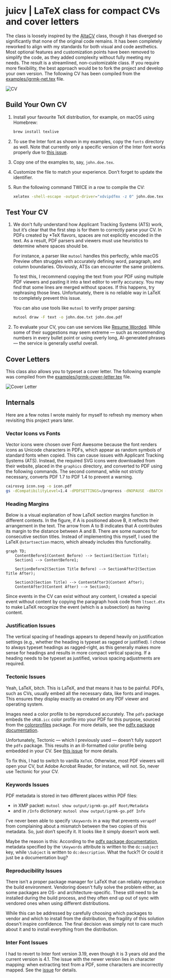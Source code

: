 # juicv | LaTeX class for compact CVs and cover letters

The class is loosely inspired by the [AltaCV](https://github.com/liantze/AltaCV) class, though it has
diverged so significantly that none of the original code remains.
It has been completely reworked to align with my standards for both
visual and code aesthetics. Most optional features and customization
points have been removed to simplify the code, as they added complexity
without fully meeting my needs. The result is a streamlined,
non-customizable class. If you require more flexibility, the best
approach would be to fork the project and develop your own version.
The following CV has been compiled from the [examples/igrmk-net.tex](examples/igrmk-net.tex) file.

![CV](https://github.com/igrmk/juicv/releases/latest/download/example-igrmk-net.png)

## Build Your Own CV

1. Install your favourite TeX distribution, for example, on macOS using Homebrew:

   ~~~bash
   brew install texlive
   ~~~

2. To use the Inter font as shown in my examples, copy the `fonts` directory as well.
   Note that currently only a specific version of the Inter font works properly due to
   [this issue](https://github.com/rsms/inter/issues/774).

3. Copy one of the examples to, say, `john.doe.tex`.

4. Customize the file to match your experience. Don’t forget to update the identifier.

5. Run the following command TWICE in a row to compile the CV:

   ~~~bash
   xelatex -shell-escape -output-driver="xdvipdfmx -z 0" john.doe.tex
   ~~~

## Test Your CV

1. We don't fully understand how Applicant Tracking Systems (ATS) work, but
   it’s clear that the first step is for them to correctly parse your CV.
   In PDFs created by \*TeX flavors, spaces are not explicitly encoded in the
   text. As a result, PDF parsers and viewers must use heuristics to determine
   where spaces should be.

   For instance, a parser like `mutool` handles this perfectly, while macOS
   Preview often struggles with accurately defining word, paragraph, and
   column boundaries. Obviously, ATSs can encounter the same problems.

   To test this, I recommend copying the text from your PDF using multiple
   PDF viewers and pasting it into a text editor to verify accuracy. You may
   find that some lines are merged without spaces. If this happens, try
   rephrasing those lines. Unfortunately, there is no reliable way in LaTeX
   to completely prevent this issue.

   You can also use tools like `mutool` to verify proper parsing:

   ~~~bash
   mutool draw -F text -o john.doe.txt john.doe.pdf
   ~~~

2. To evaluate your CV, you can use services like [Resume Worded](https://resumeworded.com/).
   While some of their suggestions may seem extreme — such as recommending numbers
   in every bullet point or using overly long, AI-generated phrases — the service
   is generally useful overall.

## Cover Letters

This class also allows you to typeset a cover letter.
The following example was compiled from the
[examples/igrmk-cover-letter.tex](examples/igrmk-cover-letter.tex) file.

![Cover Letter](https://github.com/igrmk/juicv/releases/latest/download/example-igrmk-cover-letter.png)

## Internals

Here are a few notes I wrote mainly for myself
to refresh my memory when revisiting this project years later.

### Vector Icons vs Fonts

Vector icons were chosen over Font Awesome
because the font renders icons as Unicode characters in PDFs,
which appear as random symbols of standard fonts when copied.
This can cause issues with Applicant Tracking Systems (ATS).
Instead, the required SVG icons were downloaded from their website,
placed in the `graphics` directory, and converted to PDF using the following commands.
The second command, while not strictly necessary,
converts PDF 1.7 to PDF 1.4 to prevent a warning.

~~~bash
cairosvg icon.svg -o icon.pdf
gs -dCompatibilityLevel=1.4 -dPDFSETTINGS=/prepress -dNOPAUSE -dBATCH -sDEVICE=pdfwrite -sOutputFile=icon-compat.pdf icon.pdf
~~~

### Heading Margins

Below is a visual explanation of how LaTeX section margins function in different contexts.
In the figure, if A is positioned above B, it reflects their arrangement in the text.
The arrow from A to B indicates that A contributes its margin to the distance between A and B.
There are some nuances for consecutive section titles.
Instead of implementing this myself,
I used the LaTeX `@startsection` macro, which already includes this functionality.

~~~mermaid
graph TD;
    ContentBefore1(Content Before) --> Section1(Section Title);
    Section1 --> ContentBefore1;

    SectionBefore2(Section Title Before) --> SectionAfter2(Section Title After);

    Section3(Section Title) --> ContentAfter3(Content After);
    ContentAfter3(Content After) --> Section3;
~~~

Since events in the CV can exist without any content,
I created a special event without content by copying the paragraph hook code from `ltsect.dtx`
to make LaTeX recognize the event (which is a subsection) as having content.

### Justification Issues

The vertical spacing of headings appears
to depend heavily on justification settings
(e.g., whether the heading is typeset as ragged or justified).
I chose to always typeset headings as ragged-right,
as this generally makes more sense for headings
and results in more compact vertical spacing.
If a heading needs to be typeset as justified,
various spacing adjustments are required.

### Tectonic Issues

Yeah, LaTeX, bitch. This is LaTeX, and that means it has to be painful.
PDFs, such as CVs, usually embed all the necessary data, like fonts and images.
This ensures they display exactly as created on any PDF viewer and operating system.

Images need a color profile to be reproduced accurately.
The `pdfx` package embeds the `sRGB.icc` color profile into your PDF for this purpose,
sourced from the [colorprofiles](https://ctan.org/pkg/colorprofiles) package.
For more details, see the [pdfx package documentation](https://mirrors.ctan.org/macros/latex/contrib/pdfx/pdfx.pdf).

Unfortunately, Tectonic — which I previously used — doesn’t fully support the
`pdfx` package. This results in an ill-formatted color profile being embedded in
your CV. See [this issue](https://github.com/tectonic-typesetting/tectonic/issues/838)
for more details.

To fix this, I had to switch to vanilla `XeTeX`. Otherwise, most PDF viewers
will open your CV, but Adobe Acrobat Reader, for instance, will not.
So, never use Tectonic for your CV.

### Keywords Issues

PDF metadata is stored in two different places within PDF files:

* in XMP packet: `mutool show output/igrmk-go.pdf Root/Metadata`
* and in `/Info` dictionary: `mutool show output/igrmk-go.pdf Info`

I’ve never been able to specify `\Keywords` in a way that prevents
`verapdf` from complaining about a mismatch between the two copies of this metadata.
So, just don’t specify it. It looks like it simply doesn’t work well.

Maybe the reason is this:
According to the [pdfx package documentation](https://mirrors.ctan.org/macros/latex/contrib/pdfx/pdfx.pdf),
metadata specified by the `\Keywords` attribute is written to the `dc:subject` key,
while `\Subject` is written to `dc:description`.
What the fuck?! Or could it just be a documentation bug?

### Reproducibility Issues

There isn't a proper package manager for LaTeX
that can reliably reproduce the build environment.
Vendoring doesn't fully solve the problem either,
as some packages are OS- and architecture-specific.
These still need to be installed during the build process,
and they often end up out of sync with vendored ones
when using different distributions.

While this can be addressed
by carefully choosing
which packages to vendor and which to install from the distribution,
the fragility of this solution doesn't inspire confidence.
The final decision was simply not to care much about it
and to install everything from the distribution.

### Inter Font Issues

I had to revert to Inter font version 3.19,
even though it is 3 years old and the current version is 4.1.
The issue with the newer version lies in character mapping:
when extracting text from a PDF, some characters are incorrectly mapped.
See the [issue](https://github.com/rsms/inter/issues/774) for details.
